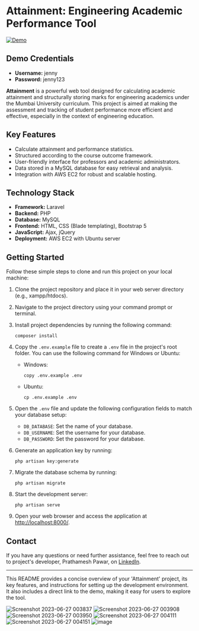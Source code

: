
# Attainment: Engineering Academic Performance Tool

[![Demo](https://img.shields.io/badge/Demo-Access%20Now-brightgreen)](http://15.206.117.30/auth/login)
## Demo Credentials

- **Username:** jenny
- **Password:** jenny123

**Attainment** is a powerful web tool designed for calculating academic attainment and structurally storing marks for engineering academics under the Mumbai University curriculum. This project is aimed at making the assessment and tracking of student performance more efficient and effective, especially in the context of engineering education.

## Key Features

- Calculate attainment and performance statistics.
- Structured according to the course outcome framework.
- User-friendly interface for professors and academic administrators.
- Data stored in a MySQL database for easy retrieval and analysis.
- Integration with AWS EC2 for robust and scalable hosting.

## Technology Stack

- **Framework:** Laravel
- **Backend:** PHP
- **Database:** MySQL
- **Frontend:** HTML, CSS (Blade templating), Bootstrap 5
- **JavaScript:** Ajax, jQuery
- **Deployment:** AWS EC2 with Ubuntu server

## Getting Started

Follow these simple steps to clone and run this project on your local machine:

1. Clone the project repository and place it in your web server directory (e.g., xampp/htdocs).

2. Navigate to the project directory using your command prompt or terminal.

3. Install project dependencies by running the following command:
   ```shell
   composer install
   ```

4. Copy the `.env.example` file to create a `.env` file in the project's root folder. You can use the following command for Windows or Ubuntu:
   - Windows:
     ```shell
     copy .env.example .env
     ```
   - Ubuntu:
     ```shell
     cp .env.example .env
     ```

5. Open the `.env` file and update the following configuration fields to match your database setup:
   - `DB_DATABASE`: Set the name of your database.
   - `DB_USERNAME`: Set the username for your database.
   - `DB_PASSWORD`: Set the password for your database.

6. Generate an application key by running:
   ```shell
   php artisan key:generate
   ```

7. Migrate the database schema by running:
   ```shell
   php artisan migrate
   ```

8. Start the development server:
   ```shell
   php artisan serve
   ```

9. Open your web browser and access the application at [http://localhost:8000/](http://localhost:8000/).


## Contact

If you have any questions or need further assistance, feel free to reach out to project's developer, Prathamesh Pawar, on [LinkedIn](https://www.linkedin.com/in/prathamesh-pawar-a87744215/).

---

This README provides a concise overview of your 'Attainment' project, its key features, and instructions for setting up the development environment. It also includes a direct link to the demo, making it easy for users to explore the tool.



![Screenshot 2023-06-27 003837](https://github.com/PrathameshPawar119/attainment/assets/104665278/d9c03698-ea04-4bc0-bc4a-95862729f57f)
![Screenshot 2023-06-27 003908](https://github.com/PrathameshPawar119/attainment/assets/104665278/176d78d8-131d-4f06-9ab7-4d1346f64016)
![Screenshot 2023-06-27 003950](https://github.com/PrathameshPawar119/attainment/assets/104665278/7bf58ce0-e4d0-4917-9934-581b0c4859db)
![Screenshot 2023-06-27 004111](https://github.com/PrathameshPawar119/attainment/assets/104665278/1784b377-16e7-4bdf-8a63-e3169e27d04a)
![Screenshot 2023-06-27 004151](https://github.com/PrathameshPawar119/attainment/assets/104665278/f7234c4c-e81b-4d19-a0a8-e7aa57526642)
![image](https://github.com/PrathameshPawar119/attainment/assets/104665278/c31706d3-f8eb-422f-b1f0-4b6b8f61d3a9)

